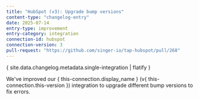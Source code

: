 ```yaml
---
title: "HubSpot (v3): Upgrade bump versions"
content-type: "changelog-entry"
date: 2025-07-14
entry-type: improvement
entry-category: integration
connection-id: hubspot
connection-version: 3
pull-request: "https://github.com/singer-io/tap-hubspot/pull/268"
---
```

{ site.data.changelog.metadata.single-integration | flatify }

We've improved our { this-connection.display_name } (v{ this-connection.this-version }) integration to upgrade different bump versions to fix errors.